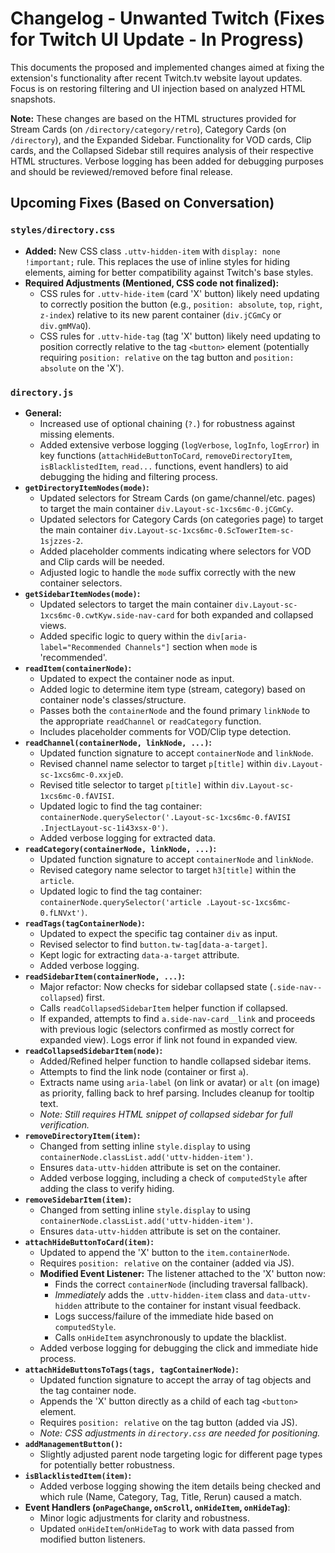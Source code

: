 # Changelog - Unwanted Twitch (Fixes for Twitch UI Update - In Progress)

This documents the proposed and implemented changes aimed at fixing the extension's functionality after recent Twitch.tv website layout updates. Focus is on restoring filtering and UI injection based on analyzed HTML snapshots.

**Note:** These changes are based on the HTML structures provided for Stream Cards (on `/directory/category/retro`), Category Cards (on `/directory`), and the Expanded Sidebar. Functionality for VOD cards, Clip cards, and the Collapsed Sidebar still requires analysis of their respective HTML structures. Verbose logging has been added for debugging purposes and should be reviewed/removed before final release.

## Upcoming Fixes (Based on Conversation)

### `styles/directory.css`

*   **Added:** New CSS class `.uttv-hidden-item` with `display: none !important;` rule. This replaces the use of inline styles for hiding elements, aiming for better compatibility against Twitch's base styles.
*   **Required Adjustments (Mentioned, CSS code not finalized):**
    *   CSS rules for `.uttv-hide-item` (card 'X' button) likely need updating to correctly position the button (e.g., `position: absolute`, `top`, `right`, `z-index`) relative to its new parent container (`div.jCGmCy` or `div.gmMVaQ`).
    *   CSS rules for `.uttv-hide-tag` (tag 'X' button) likely need updating to position correctly relative to the tag `<button>` element (potentially requiring `position: relative` on the tag button and `position: absolute` on the 'X').

### `directory.js`

*   **General:**
    *   Increased use of optional chaining (`?.`) for robustness against missing elements.
    *   Added extensive verbose logging (`logVerbose`, `logInfo`, `logError`) in key functions (`attachHideButtonToCard`, `removeDirectoryItem`, `isBlacklistedItem`, `read...` functions, event handlers) to aid debugging the hiding and filtering process.
*   **`getDirectoryItemNodes(mode)`:**
    *   Updated selectors for Stream Cards (on game/channel/etc. pages) to target the main container `div.Layout-sc-1xcs6mc-0.jCGmCy`.
    *   Updated selectors for Category Cards (on categories page) to target the main container `div.Layout-sc-1xcs6mc-0.ScTowerItem-sc-1sjzzes-2`.
    *   Added placeholder comments indicating where selectors for VOD and Clip cards will be needed.
    *   Adjusted logic to handle the `mode` suffix correctly with the new container selectors.
*   **`getSidebarItemNodes(mode)`:**
    *   Updated selectors to target the main container `div.Layout-sc-1xcs6mc-0.cwtKyw.side-nav-card` for both expanded and collapsed views.
    *   Added specific logic to query within the `div[aria-label="Recommended Channels"]` section when `mode` is 'recommended'.
*   **`readItem(containerNode)`:**
    *   Updated to expect the container node as input.
    *   Added logic to determine item type (stream, category) based on container node's classes/structure.
    *   Passes both the `containerNode` and the found primary `linkNode` to the appropriate `readChannel` or `readCategory` function.
    *   Includes placeholder comments for VOD/Clip type detection.
*   **`readChannel(containerNode, linkNode, ...)`:**
    *   Updated function signature to accept `containerNode` and `linkNode`.
    *   Revised channel name selector to target `p[title]` within `div.Layout-sc-1xcs6mc-0.xxjeD`.
    *   Revised title selector to target `p[title]` within `div.Layout-sc-1xcs6mc-0.fAVISI`.
    *   Updated logic to find the tag container: `containerNode.querySelector('.Layout-sc-1xcs6mc-0.fAVISI .InjectLayout-sc-1i43xsx-0')`.
    *   Added verbose logging for extracted data.
*   **`readCategory(containerNode, linkNode, ...)`:**
    *   Updated function signature to accept `containerNode` and `linkNode`.
    *   Revised category name selector to target `h3[title]` within the `article`.
    *   Updated logic to find the tag container: `containerNode.querySelector('article .Layout-sc-1xcs6mc-0.fLNVxt')`.
*   **`readTags(tagContainerNode)`:**
    *   Updated to expect the specific tag container `div` as input.
    *   Revised selector to find `button.tw-tag[data-a-target]`.
    *   Kept logic for extracting `data-a-target` attribute.
    *   Added verbose logging.
*   **`readSidebarItem(containerNode, ...)`:**
    *   Major refactor: Now checks for sidebar collapsed state (`.side-nav--collapsed`) first.
    *   Calls `readCollapsedSidebarItem` helper function if collapsed.
    *   If expanded, attempts to find `a.side-nav-card__link` and proceeds with previous logic (selectors confirmed as mostly correct for expanded view). Logs error if link not found in expanded view.
*   **`readCollapsedSidebarItem(node)`:**
    *   Added/Refined helper function to handle collapsed sidebar items.
    *   Attempts to find the link node (container or first `a`).
    *   Extracts name using `aria-label` (on link or avatar) or `alt` (on image) as priority, falling back to href parsing. Includes cleanup for tooltip text.
    *   *Note: Still requires HTML snippet of collapsed sidebar for full verification.*
*   **`removeDirectoryItem(item)`:**
    *   Changed from setting inline `style.display` to using `containerNode.classList.add('uttv-hidden-item')`.
    *   Ensures `data-uttv-hidden` attribute is set on the container.
    *   Added verbose logging, including a check of `computedStyle` after adding the class to verify hiding.
*   **`removeSidebarItem(item)`:**
    *   Changed from setting inline `style.display` to using `containerNode.classList.add('uttv-hidden-item')`.
    *   Ensures `data-uttv-hidden` attribute is set on the container.
*   **`attachHideButtonToCard(item)`:**
    *   Updated to append the 'X' button to the `item.containerNode`.
    *   Requires `position: relative` on the container (added via JS).
    *   **Modified Event Listener:** The listener attached to the 'X' button now:
        *   Finds the correct `containerNode` (including traversal fallback).
        *   *Immediately* adds the `.uttv-hidden-item` class and `data-uttv-hidden` attribute to the container for instant visual feedback.
        *   Logs success/failure of the immediate hide based on `computedStyle`.
        *   Calls `onHideItem` asynchronously to update the blacklist.
    *   Added verbose logging for debugging the click and immediate hide process.
*   **`attachHideButtonsToTags(tags, tagContainerNode)`:**
    *   Updated function signature to accept the array of tag objects and the tag container node.
    *   Appends the 'X' button directly as a child of each tag `<button>` element.
    *   Requires `position: relative` on the tag button (added via JS).
    *   *Note: CSS adjustments in `directory.css` are needed for positioning.*
*   **`addManagementButton()`:**
    *   Slightly adjusted parent node targeting logic for different page types for potentially better robustness.
*   **`isBlacklistedItem(item)`:**
    *   Added verbose logging showing the item details being checked and which rule (Name, Category, Tag, Title, Rerun) caused a match.
*   **Event Handlers (`onPageChange`, `onScroll`, `onHideItem`, `onHideTag`)**:
    *   Minor logic adjustments for clarity and robustness.
    *   Updated `onHideItem`/`onHideTag` to work with data passed from modified button listeners.